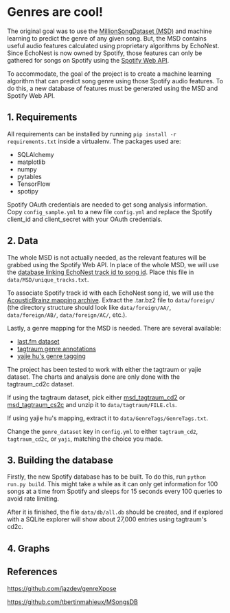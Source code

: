 # Genres are cool!

The original goal was to use the [MillionSongDataset (MSD)](http://labrosa.ee.columbia.edu/millionsong/)
and machine learning to predict the genre of any given song. But, the MSD contains useful audio features
calculated using proprietary algorithms by EchoNest. Since EchoNest is now owned by Spotify,
those features can only be gathered for songs on Spotify using the [Spotify Web API](https://developer.spotify.com/web-api/get-audio-features/).

To accommodate, the goal of the project is to create a machine learning algorithm that can predict song
genre using those Spotify audio features. To do this, a new database of features must be generated using
the MSD and Spotify Web API.

## 1. Requirements

All requirements can be installed by running `pip install -r requirements.txt` inside a virtualenv. The packages used are:

 - SQLAlchemy
 - matplotlib
 - numpy
 - pytables
 - TensorFlow
 - spotipy
 
Spotify OAuth credentials are needed to get song analysis information. Copy `config_sample.yml` to a new file 
`config.yml` and replace the Spotify client_id and client_secret with your OAuth credentials.
 
## 2. Data

The whole MSD is not actually needed, as the relevant features will be grabbed using the Spotify Web API.
In place of the whole MSD, we will use the [database linking EchoNest track id to song id](http://labrosa.ee.columbia.edu/millionsong/sites/default/files/AdditionalFiles/unique_tracks.txt).
Place this file in `data/MSD/unique_tracks.txt`.

To associate Spotify track id with each EchoNest song id, we will use the [AcousticBrainz mapping archive](http://labs.acousticbrainz.org/million-song-dataset-echonest-archive).
Extract the .tar.bz2 file to `data/foreign/`
(the directory structure should look like `data/foreign/AA/`, `data/foreign/AB/`, `data/foreign/AC/`, etc.).

Lastly, a genre mapping for the MSD is needed. There are several available:
  
 - [last.fm dataset](http://labrosa.ee.columbia.edu/millionsong/lastfm)
 - [tagtraum genre annotations](http://www.tagtraum.com/msd_genre_datasets.html)
 - [yajie hu's genre tagging](http://web.cs.miami.edu/home/yajiehu/resource/genre/index.html)

The project has been tested to work with either the tagtraum or yajie dataset. The charts and analysis done
are only done with the tagtraum_cd2c dataset.

If using the tagtraum dataset, pick either [msd_tagtraum_cd2](http://www.tagtraum.com/genres/msd_tagtraum_cd2.cls.zip)
or [msd_tagtraum_cs2c](http://www.tagtraum.com/genres/msd_tagtraum_cd2c.cls.zip) and unzip it to 
`data/tagtraum/FILE.cls`. 

If using yajie hu's mapping, extract it to `data/GenreTags/GenreTags.txt`.

Change the `genre_dataset` key in `config.yml` to either `tagtraum_cd2`, `tagtraum_cd2c`, or `yaji`, matching
the choice you made.

## 3. Building the database

Firstly, the new Spotify database has to be built. To do this, run `python run.py build`. This might take a while as it can only
get information for 100 songs at a time from Spotify and sleeps for 15 seconds every 100 queries to avoid rate limiting.

After it is finished, the file `data/db/all.db` should be created, and if explored with a SQLite
explorer will show about 27,000 entries using tagtraum's cd2c.


## 4. Graphs


## References

https://github.com/jazdev/genreXpose

https://github.com/tbertinmahieux/MSongsDB
